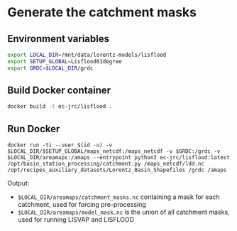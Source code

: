 # Generate the catchment masks

## Environment variables

```bash
export LOCAL_DIR=/mnt/data/lorentz-models/lisflood
export SETUP_GLOBAL=Lisflood01degree
export GRDC=$LOCAL_DIR/grdc
```

## Build Docker container

```bash
docker build -t ec-jrc/lisflood .
```

## Run Docker

```docker
docker run -ti --user $(id -u) -v $LOCAL_DIR/$SETUP_GLOBAL/maps_netcdf:/maps_netcdf -v $GRDC:/grdc -v $LOCAL_DIR/areamaps:/amaps --entrypoint python3 ec-jrc/lisflood:latest /opt/basin_station_processing/catchment.py /maps_netcdf/ldd.nc /opt/recipes_auxiliary_datasets/Lorentz_Basin_Shapefiles /grdc /amaps
```

Output:

- `$LOCAL_DIR/areamaps/catchment_masks.nc` containing a mask for each catchment, used for forcing pre-processing
- `$LOCAL_DIR/areamaps/model_mask.nc` is the union of all catchment masks, used for running LISVAP and LISFLOOD